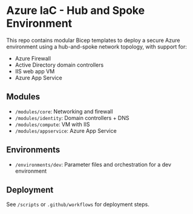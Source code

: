 # Azure IaC - Hub and Spoke Environment

This repo contains modular Bicep templates to deploy a secure Azure environment using a hub-and-spoke network topology, with support for:
- Azure Firewall
- Active Directory domain controllers
- IIS web app VM
- Azure App Service

## Modules
- `/modules/core`: Networking and firewall
- `/modules/identity`: Domain controllers + DNS
- `/modules/compute`: VM with IIS
- `/modules/appservice`: Azure App Service

## Environments
- `/environments/dev`: Parameter files and orchestration for a dev environment

## Deployment
See `/scripts` or `.github/workflows` for deployment steps.
